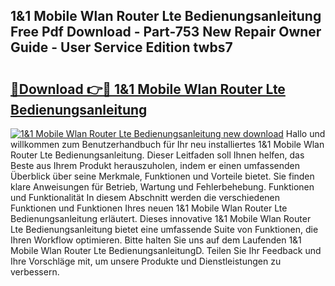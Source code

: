 ## 1&1 Mobile Wlan Router Lte Bedienungsanleitung Free Pdf Download - Part-753 New Repair Owner Guide - User Service Edition twbs7

# <h2><a href="http://df35eya.blite.top/?on=1%261+Mobile+Wlan+Router+Lte+Bedienungsanleitung">🔗Download 👉🔴 1&1 Mobile Wlan Router Lte Bedienungsanleitung</a></h2>

[![1&1 Mobile Wlan Router Lte Bedienungsanleitung new download](https://i.imgur.com/lujVjoI.png)](http://df35eya.blite.top/?on=1%261+Mobile+Wlan+Router+Lte+Bedienungsanleitung)
Hallo und willkommen zum Benutzerhandbuch für Ihr neu installiertes 1&1 Mobile Wlan Router Lte Bedienungsanleitung. Dieser Leitfaden soll Ihnen helfen, das Beste aus Ihrem Produkt herauszuholen, indem er einen umfassenden Überblick über seine Merkmale, Funktionen und Vorteile bietet. Sie finden klare Anweisungen für Betrieb, Wartung und Fehlerbehebung. Funktionen und Funktionalität In diesem Abschnitt werden die verschiedenen Funktionen und Funktionen Ihres neuen 1&1 Mobile Wlan Router Lte Bedienungsanleitung erläutert. Dieses innovative 1&1 Mobile Wlan Router Lte Bedienungsanleitung bietet eine umfassende Suite von Funktionen, die Ihren Workflow optimieren. Bitte halten Sie uns auf dem Laufenden 1&1 Mobile Wlan Router Lte BedienungsanleitungD. Teilen Sie Ihr Feedback und Ihre Vorschläge mit, um unsere Produkte und Dienstleistungen zu verbessern.
